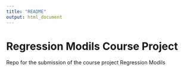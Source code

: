```yaml
---
title: "README"
output: html_document
---
```


# Regression Modils Course Project

Repo for the submission of the course project Regression Modils



